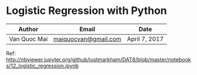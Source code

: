 # Logistic Regression with Python

|Author|Email|Date|
|------|-----|----|
|Van Quoc Mai|maiquocvan@gmail.com|April 7, 2017|

Ref: http://nbviewer.jupyter.org/github/justmarkham/DAT8/blob/master/notebooks/12_logistic_regression.ipynb
